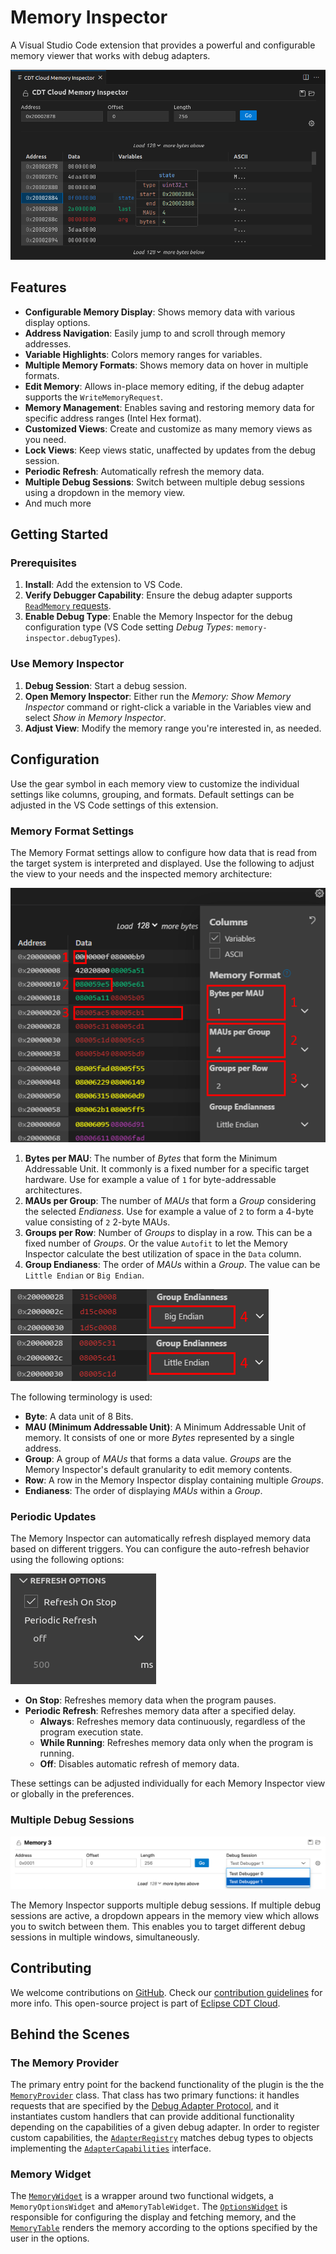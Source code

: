 # Memory Inspector

A Visual Studio Code extension that provides a powerful and configurable memory viewer that works with debug adapters.

![Screenshot of the Memory Inspector](https://raw.githubusercontent.com/eclipse-cdt-cloud/vscode-memory-inspector/main/media/memory-inspector-screenshot.png)

## Features

- **Configurable Memory Display**: Shows memory data with various display options.
- **Address Navigation**: Easily jump to and scroll through memory addresses.
- **Variable Highlights**: Colors memory ranges for variables.
- **Multiple Memory Formats**: Shows memory data on hover in multiple formats.
- **Edit Memory**: Allows in-place memory editing, if the debug adapter supports the `WriteMemoryRequest`.
- **Memory Management**: Enables saving and restoring memory data for specific address ranges (Intel Hex format).
- **Customized Views**: Create and customize as many memory views as you need.
- **Lock Views**: Keep views static, unaffected by updates from the debug session.
- **Periodic Refresh**: Automatically refresh the memory data.
- **Multiple Debug Sessions**: Switch between multiple debug sessions using a dropdown in the memory view.
- And much more

## Getting Started

### Prerequisites

1. **Install**: Add the extension to VS Code.
2. **Verify Debugger Capability**: Ensure the debug adapter supports [`ReadMemory` requests](https://microsoft.github.io/debug-adapter-protocol/specification#Requests_ReadMemory).
3. **Enable Debug Type**: Enable the Memory Inspector for the debug configuration type (VS Code setting _Debug Types_: `memory-inspector.debugTypes`).

### Use Memory Inspector

1. **Debug Session**: Start a debug session.
2. **Open Memory Inspector**: Either run the _Memory: Show Memory Inspector_ command or right-click a variable in the Variables view and select _Show in Memory Inspector_.
3. **Adjust View**: Modify the memory range you're interested in, as needed.

## Configuration

Use the gear symbol in each memory view to customize the individual settings like columns, grouping, and formats.
Default settings can be adjusted in the VS Code settings of this extension.

### Memory Format Settings

The Memory Format settings allow to configure how data that is read from the target system is interpreted and displayed.
Use the following to adjust the view to your needs and the inspected memory architecture:

![Screenshot of the Memory Inspector](https://raw.githubusercontent.com/eclipse-cdt-cloud/vscode-memory-inspector/main/media/memory-inspector-options-screenshot.png)

1. **Bytes per MAU**: The number of _Bytes_ that form the Minimum Addressable Unit. It commonly is a fixed number for a specific target hardware. Use for example a value of `1` for byte-addressable architectures.
2. **MAUs per Group**: The number of _MAUs_ that form a _Group_ considering the selected _Endianess_. Use for example a value of `2` to form a 4-byte value consisting of `2` 2-byte MAUs.
3. **Groups per Row**: Number of _Groups_ to display in a row. This can be a fixed number of _Groups_. Or the value `Autofit` to let the Memory Inspector calculate the best utilization of space in the `Data` column.
4. **Group Endianess**: The order of _MAUs_ within a _Group_. The value can be `Little Endian` or `Big Endian`.

![Screenshot of the Memory Inspector](https://raw.githubusercontent.com/eclipse-cdt-cloud/vscode-memory-inspector/main/media/memory-inspector-options-endian-screenshot.png)

The following terminology is used:

- **Byte**: A data unit of 8 Bits.
- **MAU (Minimum Addressable Unit)**: A Minimum Addressable Unit of memory. It consists of one or more _Bytes_ represented by a single address.
- **Group**: A group of _MAUs_ that forms a data value. _Groups_ are the Memory Inspector's default granularity to edit memory contents.
- **Row**: A row in the Memory Inspector display containing multiple _Groups_.
- **Endianess**: The order of displaying _MAUs_ within a _Group_.

### Periodic Updates

The Memory Inspector can automatically refresh displayed memory data based on different triggers. You can configure the auto-refresh behavior using the following options:

![Screenshot of the Memory Inspector](./media/memory-inspector-periodic-update-screenshot.png)

- **On Stop**: Refreshes memory data when the program pauses.
- **Periodic Refresh**: Refreshes memory data after a specified delay.
  - **Always**: Refreshes memory data continuously, regardless of the program execution state.
  - **While Running**: Refreshes memory data only when the program is running.
  - **Off**: Disables automatic refresh of memory data.

These settings can be adjusted individually for each Memory Inspector view or globally in the preferences.

### Multiple Debug Sessions

![Screenshot of the Memory Inspector](./media/memory-inspector-debug-sessions-screenshot.png)

The Memory Inspector supports multiple debug sessions. If multiple debug sessions are active, a dropdown appears in the memory view which allows you to switch between them. This enables you to target different debug sessions in multiple windows, simultaneously.

## Contributing

We welcome contributions on [GitHub](https://github.com/eclipse-cdt-cloud/vscode-memory-inspector).
Check our [contribution guidelines](./CONTRIBUTING.md) for more info.
This open-source project is part of [Eclipse CDT Cloud](https://eclipse.dev/cdt-cloud/).

## Behind the Scenes

### The Memory Provider

The primary entry point for the backend functionality of the plugin is the the [`MemoryProvider`](./src/plugin/memory-provider.ts) class. That class
has two primary functions: it handles requests that are specified by the [Debug Adapter Protocol](https://microsoft.github.io/debug-adapter-protocol/),
and it instantiates custom handlers that can provide additional functionality depending on the capabilities of a given debug adapter. In order to
register custom capabilities, the [`AdapterRegistry`](./src/plugin/adapter-registry/adapter-registry.ts) matches debug types to objects implementing
the [`AdapterCapabilities`](./src/plugin/adapter-registry/adapter-capabilities.ts) interface.

### Memory Widget

The [`MemoryWidget`](./src/webview/components/memory-widget.tsx) is a wrapper around two functional widgets, a `MemoryOptionsWidget` and a`MemoryTableWidget`.
The [`OptionsWidget`](./src/webview/components/options-widget.tsx) is responsible for configuring the display and fetching memory, and the
[`MemoryTable`](./src/webview/components/memory-table.tsx) renders the memory according to the options specified by the user in the options.
